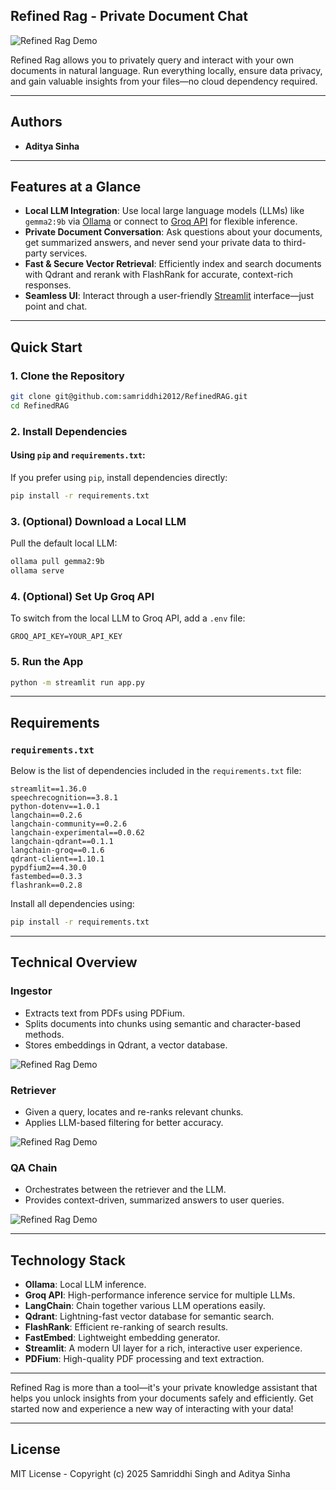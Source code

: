 ## Refined Rag - Private Document Chat
![Refined Rag Demo](./Demo.jpeg) 

Refined Rag allows you to privately query and interact with your own documents in natural language. Run everything locally, ensure data privacy, and gain valuable insights from your files—no cloud dependency required.

---

## Authors
- **Aditya Sinha**

---

## Features at a Glance
- **Local LLM Integration**: Use local large language models (LLMs) like `gemma2:9b` via [Ollama](https://ollama.com/) or connect to [Groq API](https://groq.com/) for flexible inference.
- **Private Document Conversation**: Ask questions about your documents, get summarized answers, and never send your private data to third-party services.
- **Fast & Secure Vector Retrieval**: Efficiently index and search documents with Qdrant and rerank with FlashRank for accurate, context-rich responses.
- **Seamless UI**: Interact through a user-friendly [Streamlit](https://streamlit.io/) interface—just point and chat.

---

## Quick Start

### 1. **Clone the Repository**
```bash
git clone git@github.com:samriddhi2012/RefinedRAG.git
cd RefinedRAG
```

### 2. **Install Dependencies**


#### Using `pip` and `requirements.txt`:
If you prefer using `pip`, install dependencies directly:
```bash
pip install -r requirements.txt
```

### 3. **(Optional) Download a Local LLM**
Pull the default local LLM:
```bash
ollama pull gemma2:9b
ollama serve
```

### 4. **(Optional) Set Up Groq API**
To switch from the local LLM to Groq API, add a `.env` file:
```env
GROQ_API_KEY=YOUR_API_KEY
```

### 5. **Run the App**
```bash
python -m streamlit run app.py
```

---

## Requirements

### `requirements.txt`
Below is the list of dependencies included in the `requirements.txt` file:

```plaintext
streamlit==1.36.0
speechrecognition==3.8.1
python-dotenv==1.0.1
langchain==0.2.6
langchain-community==0.2.6
langchain-experimental==0.0.62
langchain-qdrant==0.1.1
langchain-groq==0.1.6
qdrant-client==1.10.1
pypdfium2==4.30.0
fastembed==0.3.3
flashrank==0.2.8
```

Install all dependencies using:
```bash
pip install -r requirements.txt
```

---

## Technical Overview

### **Ingestor**
- Extracts text from PDFs using PDFium.
- Splits documents into chunks using semantic and character-based methods.
- Stores embeddings in Qdrant, a vector database.

![Refined Rag Demo](./In.jpeg)

### **Retriever**
- Given a query, locates and re-ranks relevant chunks.
- Applies LLM-based filtering for better accuracy.

![Refined Rag Demo](./r.jpeg)

### **QA Chain**
- Orchestrates between the retriever and the LLM.
- Provides context-driven, summarized answers to user queries.

![Refined Rag Demo](./qa.jpeg)

---

## Technology Stack

- **Ollama**: Local LLM inference.
- **Groq API**: High-performance inference service for multiple LLMs.
- **LangChain**: Chain together various LLM operations easily.
- **Qdrant**: Lightning-fast vector database for semantic search.
- **FlashRank**: Efficient re-ranking of search results.
- **FastEmbed**: Lightweight embedding generator.
- **Streamlit**: A modern UI layer for a rich, interactive user experience.
- **PDFium**: High-quality PDF processing and text extraction.

---

Refined Rag is more than a tool—it's your private knowledge assistant that helps you unlock insights from your documents safely and efficiently. Get started now and experience a new way of interacting with your data!

---

## License

MIT License - Copyright (c) 2025 Samriddhi Singh and Aditya Sinha
